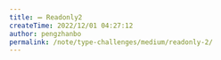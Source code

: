 ```yaml
---
title: ➖ Readonly2
createTime: 2022/12/01 04:27:12
author: pengzhanbo
permalink: /note/type-challenges/medium/readonly-2/
---
```

